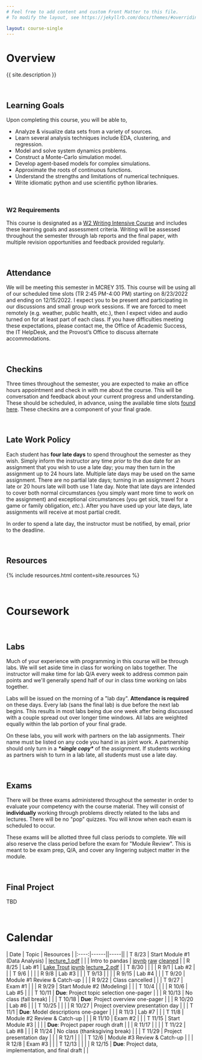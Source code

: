 ```yaml
---
# Feel free to add content and custom Front Matter to this file.
# To modify the layout, see https://jekyllrb.com/docs/themes/#overriding-theme-defaults

layout: course-single
---
```


# <a name="description">Overview</a>

{{ site.description }}

<br>

## <a name="goals">Learning Goals</a>

Upon completing this course, you will be able to,

* Analyze & visualize data sets from a variety of sources.
* Learn several analysis techniques include EDA, clustering, and regression.
* Model and solve system dynamics problems.
* Construct a Monte-Carlo simulation model.
* Develop agent-based models for complex simulations.
* Approximate the roots of continuous functions.
* Understand the strengths and limitations of numerical techniques.
* Write idiomatic python and use scientific python libraries.

<br>

### W2 Requirements

This course is designated as a <a href="https://www.hendrix.edu/Faculty_Handbook/2020-2021/Academic_Policies_and_Procedures/F_2_c__Writing_Across_the_Curriculum/">W2 Writing Intensive Course</a> and includes these learning goals and assessment criteria. Writing will be assessed throughout the semester through lab reports and the final paper, with multiple revision
opportunities and feedback provided regularly.

<br>

## <a name="attendance">Attendance</a>

We will be meeting this semester in MCREY 315. This course will be using all of our scheduled time slots (TR  2:45 PM-4:00 PM) starting on 8/23/2022 and ending on 12/15/2022. I expect you to be present and participating in our discussions and small group work sessions. If we are forced to meet remotely (e.g. weather, public health, etc.), then I expect video and audio turned on for at least part of each class. If you have difficulties meeting these expectations, please contact me, the Office of Academic Success, the IT HelpDesk, and the Provost’s Office to discuss alternate accommodations.

<br>

## <a name="checkins">Checkins</a>

Three times throughout the semester, you are expected to make an office hours appointment and check in with me about the course. This will be conversation and feedback about your current progress and understanding. These should be scheduled, in advance, using the available time slots [found here](https://calendly.com/wilsojb/30min). These checkins are a component of your final grade.

<br>

## <a name="latework">Late Work Policy</a>

Each student has **four late days** to spend throughout the semester as they wish. Simply inform the instructor any time *prior* to the due date for an assignment that you wish to use a late day; you may then turn in the assignment up to 24 hours late. Multiple late days may be used on the same assignment. There are no partial late days; turning in an assignment 2 hours late or 20 hours late will both use 1 late day. Note that late days are intended to cover both normal circumstances (you simply want more time to work on the assignment) and exceptional circumstances (you get sick, travel for a game or family obligation, *etc.*). After you have used up your late days, late assignments will receive at most partial credit.

In order to spend a late day, the instructor must be notified, by email, prior to the deadline.

<br>


## <a name="resources">Resources</a>

{% include resources.html content=site.resources %}

<br>

# <a name="coursework">Coursework</a>

<br>

## <a name="labs">Labs</a>

Much of your experience with programming in this course will be through labs. We will set aside time in class for working on labs together. The instructor will make time for lab Q/A every week to address common pain points and we'll generally spend half of our in class time working on labs together. 

Labs will be issued on the morning of a "lab day". **Attendance is required** on these days. Every lab (sans the final lab) is due before the next lab begins. This results in most labs being due one week after being discussed with a couple spread out over longer time windows. All labs are weighted equally within the lab portion of your final grade.

On these labs, you will work with partners on the lab assignments. Their name must be listed on any code you hand in as joint work. A partnership should only turn in a ***\*single copy\**** of the assignment. If students working as partners wish to turn in a lab late, all students must use a late day.

<br>

## <a name="exams">Exams</a>

There will be three exams administered throughout the semester in order to evaluate your competency with the course material. They will consist of **individually** working through problems directly related to the labs and lectures. There will be no "pop" quizzes. You will know when each exam is scheduled to occur.

These exams will be allotted three full class periods to complete. We will also reserve the class period before the exam for "Module Review". This is meant to be exam prep, Q/A, and cover any lingering subject matter in the module. 

<br>

## <a name="project">Final Project</a>
TBD

<br>


# <a name="calendar">Calendar</a>

| Date | Topic | Resources |
|:----:|------||-----||
| T 8/23  | Start Module #1 (Data Analysis) | [lecture_1.pdf](assets/pres/lecture_1.pdf) |
|         | Intro to pandas | [ipynb](assets/notebooks/Palmer_Penguins_1.ipynb) [raw](assets/data/penguins_raw.csv) [cleaned](assets/data/penguins.csv) |
| R 8/25  | Lab #1 | [Lake Trout](labs/pandas.md) [ipynb](assets/notebooks/pandas_intro.ipynb) [lecture_2.pdf](assets/pres/lecture_2.pdf) |
| T 8/30  | | |
| R 9/1   | Lab #2 | |
| T 9/6   | | |
| R 9/8   | Lab #3 | |
| T 9/13  | | |
| R 9/15  | Lab #4 | |
| T 9/20  | Module #1 Review & Catch-up | |
| R 9/22  | Class cancelled | |
| T 9/27  | Exam #1 | |
| R 9/29  | Start Module #2 (Modeling) | |
| T 10/4  | | |
| R 10/6  | Lab #5 | |
| T 10/11 | **Due**:  Project topic selection one-pager | |
| R 10/13 | No class (fall break) | |
| T 10/18 | **Due**:  Project overview one-pager | |
| R 10/20 | Lab #6 | |
| T 10/25 | | |
| R 10/27 |  Project overview presentation day | |
| T 11/1  | **Due**: Model descriptions one-pager | |
| R 11/3  | Lab #7 | |
| T 11/8  | Module #2 Review & Catch-up | |
| R 11/10 | Exam #2 | |
| T 11/15 | Start Module #3 | |
|         | **Due**: Project paper rough draft | |
| R 11/17 | | |
| T 11/22 | Lab #8 | |
| R 11/24 | No class (thanksgiving break) | |
| T 11/29 | Project presentation day | |
| R 12/1  | | |
| T 12/6  | Module #3 Review & Catch-up | |
| R 12/8  | Exam #3 | |
| T 12/13 | | |
| R 12/15 | **Due**: Project data, implementation, and final draft | |

<br>
